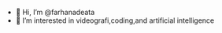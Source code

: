 - 👋 Hi, I’m @farhanadeata
- 👀 I’m interested in videografi,coding,and artificial intelligence


<!---
farhanadeata/farhanadeata is a ✨ special ✨ repository because its `README.md` (this file) appears on your GitHub profile.
You can click the Preview link to take a look at your changes.
--->
